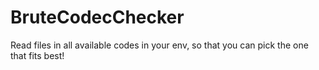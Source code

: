 # BruteCodecChecker
Read files in all available codes in your env, so that you can pick the one that fits best! 

